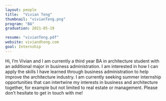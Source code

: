 ```yaml
---
layout: people
title:  "Vivian Teng"
thumbnail: "vivianTeng.png"
program: "BA"
graduation: 2021-05-19

resume: "vivianTeng.pdf"
website: viviandteng.com 
goal: Internship
---
```


Hi, I’m Vivian and I am currently a third year BA in architecture student with an additional major in business administration. I am interested in how I can apply the skills I have learned through business administration to help improve the architecture industry. I am currently seeking summer internship opportunities that can intertwine my interests in business and architecture together, for example but not limited to real estate or management. Please don’t hesitate to get in touch with me!
